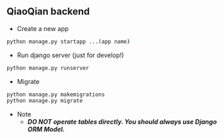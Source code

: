 ## QiaoQian backend
- Create a new app
```bat
python manage.py startapp ...(app name)
```

- Run django server (just for develop!)
```bat
python manage.py runserver
```

- Migrate
```bat
python manage.py makemigrations
python manage.py migrate
```
- Note
    - ***DO NOT operate tables directly. You should always use Django ORM Model.***